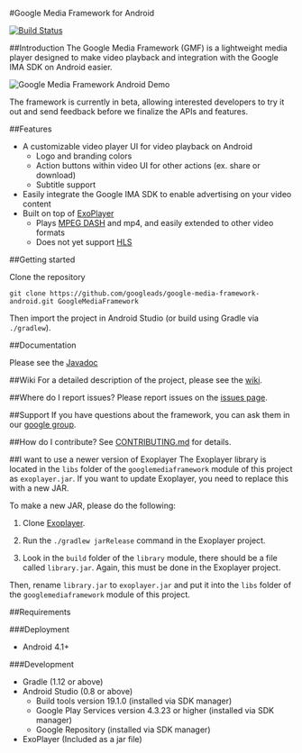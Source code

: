 #Google Media Framework for Android

[![Build Status](https://travis-ci.org/googleads/google-media-framework-android.svg?branch=master)](https://travis-ci.org/googleads/google-media-framework-android)

##Introduction
The Google Media Framework (GMF) is a lightweight media player designed to make video playback and integration with the Google IMA SDK on Android easier.

![Google Media Framework Android Demo](http://googleads.github.io/google-media-framework-android/gmf_android_portrait.png)

The framework is currently in beta, allowing interested developers to try it out and send feedback before we finalize the APIs and features.

##Features
- A customizable video player UI for video playback on Android
    - Logo and branding colors
    - Action buttons within video UI for other actions (ex. share or download)
    - Subtitle support
- Easily integrate the Google IMA SDK to enable advertising on your video content
- Built on top of [ExoPlayer](https://github.com/google/ExoPlayer)
    - Plays [MPEG DASH](http://en.wikipedia.org/wiki/Dynamic_Adaptive_Streaming_over_HTTP) and mp4, and easily extended to other video formats
    - Does not yet support [HLS](http://en.wikipedia.org/wiki/HTTP_Live_Streaming)

##Getting started

Clone the repository

```
git clone https://github.com/googleads/google-media-framework-android.git GoogleMediaFramework
```

Then import the project in Android Studio (or build using Gradle via `./gradlew`).

##Documentation

Please see the [Javadoc](http://googleads.github.io/google-media-framework-android/docs/)

##Wiki
For a detailed description of the project, please see the [wiki](https://github.com/googleads/google-media-framework-android/wiki).

##Where do I report issues?
Please report issues on the [issues page](../../issues).

##Support
If you have questions about the framework, you can ask them in our [google group](http://groups.google.com/d/forum/google-media-framework).

##How do I contribute?
See [CONTRIBUTING.md](./CONTRIBUTING.md) for details.

##I want to use a newer version of Exoplayer
The Exoplayer library is located in the `libs` folder of the `googlemediaframework` module of this project as `exoplayer.jar`. If you want to update Exoplayer, you need to replace this with a new JAR.

To make a new JAR, please do the following:

1) Clone [Exoplayer](https://github.com/google/ExoPlayer).

2) Run the `./gradlew jarRelease` command in the Exoplayer project.

3) Look in the `build` folder of the `library` module, there should be a file called `library.jar`. Again, this must be done in the Exoplayer project.

Then, rename `library.jar` to `exoplayer.jar` and put it into the `libs` folder of the `googlemediaframework` module of this project.

##Requirements

###Deployment
  - Android 4.1+

###Development
  - Gradle (1.12 or above)
  - Android Studio (0.8 or above)
    - Build tools version 19.1.0 (installed via SDK manager)
    - Google Play Services version 4.3.23 or higher (installed via SDK manager)
    - Google Repository (installed via SDK manager)
  - ExoPlayer (Included as a jar file)

